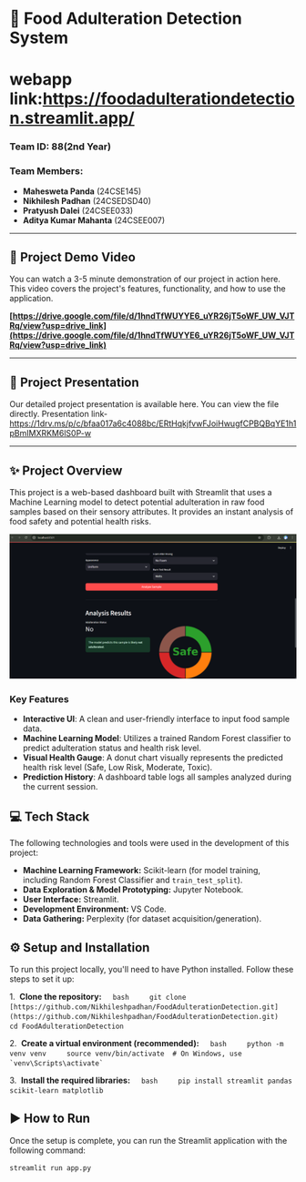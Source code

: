 # 🧪 Food Adulteration Detection System
# webapp link:https://foodadulterationdetection.streamlit.app/

### Team ID: 88(2nd Year)
### Team Members:
- **Mahesweta Panda** (24CSE145)
- **Nikhilesh Padhan** (24CSEDSD40)
- **Pratyush Dalei** (24CSEE033)
- **Aditya Kumar Mahanta** (24CSEE007)
---

## 🎥 Project Demo Video 

You can watch a 3-5 minute demonstration of our project in action here. This video covers the project's features, functionality, and how to use the application.

**[https://drive.google.com/file/d/1hndTfWUYYE6_uYR26jT5oWF_UW_VJTRq/view?usp=drive_link](https://drive.google.com/file/d/1hndTfWUYYE6_uYR26jT5oWF_UW_VJTRq/view?usp=drive_link)**

---

## 📄 Project Presentation 

Our detailed project presentation is available here. You can view the file directly.
Presentation link-
https://1drv.ms/p/c/bfaa017a6c4088bc/ERtHqkjfvwFJoiHwugfCPBQBqYE1h1pBmIMXRKM6lS0P-w

---

## ✨ Project Overview

This project is a web-based dashboard built with Streamlit that uses a Machine Learning model to detect potential adulteration in raw food samples based on their sensory attributes. It provides an instant analysis of food safety and potential health risks.

![Screenshot of the App](Screenshot%202025-07-24%20075646.png)

### Key Features
- **Interactive UI**: A clean and user-friendly interface to input food sample data.
- **Machine Learning Model**: Utilizes a trained Random Forest classifier to predict adulteration status and health risk level.
- **Visual Health Gauge**: A donut chart visually represents the predicted health risk level (Safe, Low Risk, Moderate, Toxic).
- **Prediction History**: A dashboard table logs all samples analyzed during the current session.

## 💻 Tech Stack

The following technologies and tools were used in the development of this project:

* **Machine Learning Framework:** Scikit-learn (for model training, including Random Forest Classifier and `train_test_split`).
* **Data Exploration & Model Prototyping:** Jupyter Notebook.
* **User Interface:** Streamlit.
* **Development Environment:** VS Code.
* **Data Gathering:** Perplexity (for dataset acquisition/generation).

## ⚙️ Setup and Installation
To run this project locally, you'll need to have Python installed. Follow these steps to set it up:

1.  **Clone the repository:**
    ```bash
    git clone [https://github.com/Nikhileshpadhan/FoodAdulterationDetection.git](https://github.com/Nikhileshpadhan/FoodAdulterationDetection.git)
    cd FoodAdulterationDetection
    ```

2.  **Create a virtual environment (recommended):**
    ```bash
    python -m venv venv
    source venv/bin/activate  # On Windows, use `venv\Scripts\activate`
    ```

3.  **Install the required libraries:**
    ```bash
    pip install streamlit pandas scikit-learn matplotlib
    ```

## ▶️ How to Run
Once the setup is complete, you can run the Streamlit application with the following command:
```bash
streamlit run app.py
